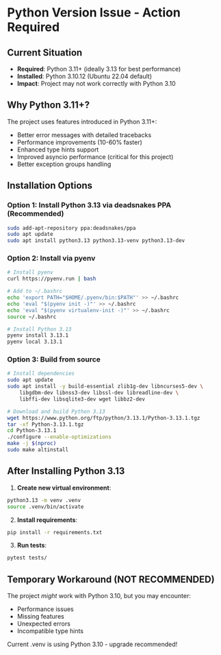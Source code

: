 # Python Version Issue - Action Required

## Current Situation
- **Required**: Python 3.11+ (ideally 3.13 for best performance)
- **Installed**: Python 3.10.12 (Ubuntu 22.04 default)
- **Impact**: Project may not work correctly with Python 3.10

## Why Python 3.11+?
The project uses features introduced in Python 3.11+:
- Better error messages with detailed tracebacks
- Performance improvements (10-60% faster)
- Enhanced type hints support
- Improved asyncio performance (critical for this project)
- Better exception groups handling

## Installation Options

### Option 1: Install Python 3.13 via deadsnakes PPA (Recommended)
```bash
sudo add-apt-repository ppa:deadsnakes/ppa
sudo apt update
sudo apt install python3.13 python3.13-venv python3.13-dev
```

### Option 2: Install via pyenv
```bash
# Install pyenv
curl https://pyenv.run | bash

# Add to ~/.bashrc
echo 'export PATH="$HOME/.pyenv/bin:$PATH"' >> ~/.bashrc
echo 'eval "$(pyenv init -)"' >> ~/.bashrc
echo 'eval "$(pyenv virtualenv-init -)"' >> ~/.bashrc
source ~/.bashrc

# Install Python 3.13
pyenv install 3.13.1
pyenv local 3.13.1
```

### Option 3: Build from source
```bash
# Install dependencies
sudo apt update
sudo apt install -y build-essential zlib1g-dev libncurses5-dev \
    libgdbm-dev libnss3-dev libssl-dev libreadline-dev \
    libffi-dev libsqlite3-dev wget libbz2-dev

# Download and build Python 3.13
wget https://www.python.org/ftp/python/3.13.1/Python-3.13.1.tgz
tar -xf Python-3.13.1.tgz
cd Python-3.13.1
./configure --enable-optimizations
make -j $(nproc)
sudo make altinstall
```

## After Installing Python 3.13

1. **Create new virtual environment**:
```bash
python3.13 -m venv .venv
source .venv/bin/activate
```

2. **Install requirements**:
```bash
pip install -r requirements.txt
```

3. **Run tests**:
```bash
pytest tests/
```

## Temporary Workaround (NOT RECOMMENDED)
The project *might* work with Python 3.10, but you may encounter:
- Performance issues
- Missing features
- Unexpected errors
- Incompatible type hints

Current .venv is using Python 3.10 - upgrade recommended!